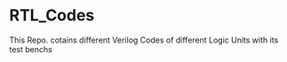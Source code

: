 # RTL_Codes
This Repo. cotains different Verilog Codes of different Logic Units with its test benchs
